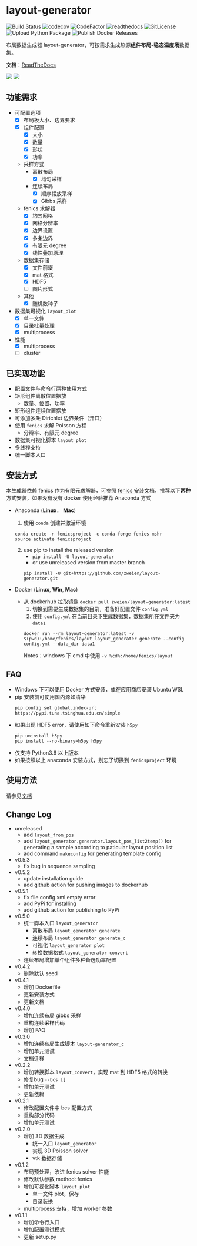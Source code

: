 # layout-generator

[![Build Status](https://www.travis-ci.org/zweien/layout-generator.svg?branch=master)](https://www.travis-ci.org/zweien/layout-generator)
[![codecov](https://codecov.io/gh/zweien/layout-generator/branch/master/graph/badge.svg)](https://codecov.io/gh/zweien/layout-generator)
[![CodeFactor](https://www.codefactor.io/repository/github/zweien/layout-generator/badge)](https://www.codefactor.io/repository/github/zweien/layout-generator)
[![readthedocs](https://readthedocs.org/projects/layout-data/badge/)](https://layout-generator.readthedocs.io/zh/latest/)
[![GitLicense](https://gitlicense.com/badge/zweien/layout-generator)](https://gitlicense.com/license/zweien/layout-generator)
![Upload Python Package](https://github.com/zweien/layout-generator/workflows/Upload%20Python%20Package/badge.svg)
![Publish Docker Releases](https://github.com/zweien/layout-generator/workflows/Publish%20Docker%20Releases/badge.svg)

布局数据生成器 layout-generator，可按需求生成热源**组件布局-稳态温度场**数据集。

**文档**：[ReadTheDocs](https://layout-generator.readthedocs.io/zh/latest/)

![](https://i.bmp.ovh/imgs/2020/03/47d860f83ed75a99.png)
![](https://i.bmp.ovh/imgs/2020/04/acda55376056bc8f.png)

## 功能需求

- 可配置选项
  - [x] 布局板大小、边界要求
  - [x] 组件配置
    - [x] 大小
    - [x] 数量
    - [x] 形状
    - [x] 功率
  - 采样方式
    - 离散布局
      - [x] 均匀采样
    - 连续布局
      - [x] 顺序摆放采样
      - [x] Gibbs 采样 
  - fenics 求解器
    - [x] 均匀网格
    - [x] 网格分辨率
    - [x] 边界设置
    - [x] 多条边界
    - [x] 有限元 degree
    - [x] 线性叠加原理
  - 数据集存储
    - [x] 文件前缀
    - [x] mat 格式
    - [x] HDF5
    - [ ] 图片形式
  - 其他
    - [x] 随机数种子
- 数据集可视化 `layout_plot`
  - [x] 单一文件
  - [x] 目录批量处理
  - [x] multiprocess
- 性能
  - [x] multiprocess
  - [ ] cluster

## 已实现功能

- 配置文件与命令行两种使用方式
- 矩形组件离散位置摆放
  - 数量、位置、功率
- 矩形组件连续位置摆放
- 可添加多条 Dirichlet 边界条件（开口）
- 使用 `fenics` 求解 Poisson 方程
  - 分辨率、有限元 degree
- 数据集可视化脚本 `layout_plot`
- 多线程支持
- 统一脚本入口

## 安装方式

本生成器依赖 fenics 作为有限元求解器，可参照 [fenics 安装文档](https://fenicsproject.org/download/)，推荐以下**两种**方式安装，如果没有没有 docker 使用经验推荐 Anaconda 方式

- Anaconda (**Linux**， **Mac**)
  1. 使用 `conda` 创建并激活环境
  ```text
  conda create -n fenicsproject -c conda-forge fenics mshr
  source activate fenicsproject
  ```
  2. use pip to install the released version
     - `pip install -U layout-generator`
     - or use unreleased version from master branch
      ```text
      pip install -U git+https://github.com/zweien/layout-generator.git
      ```

- Docker (**Linux**, **Win**, **Mac**)
  - 从 dockerhub 拉取镜像 `docker pull zweien/layout-generator:latest`
    1. 切换到需要生成数据集的目录，准备好配置文件 `config.yml`
    2. 使用 `config.yml` 在当前目录下生成数据集，数据集所在文件夹为 `data1`
    ```text
    docker run --rm layout-generator:latest -v $(pwd):/home/fenics/layout layout_generater generate --config config.yml --data_dir data1
    ```
    Notes：windows 下 cmd 中使用 `-v %cd%:/home/fenics/layout`


## FAQ

- Windows 下可以使用 Docker 方式安装，或在应用商店安装 Ubuntu WSL
- pip 安装前可使用国内源如清华 
  ```text
  pip config set global.index-url https://pypi.tuna.tsinghua.edu.cn/simple
  ```
- 如果出现 HDF5 error，请使用如下命令重新安装 `h5py`
  ```text
  pip uninstall h5py
  pip install --no-binary=h5py h5py
  ```
- 仅支持 Python3.6 以上版本
- 如果按照以上 anaconda 安装方式，别忘了切换到 `fenicsproject` 环境

## 使用方法

请参见[文档](https://layout-generator.readthedocs.io/zh/latest/)


## Change Log

- unreleased
  - add `layout_from_pos`
  - add `layout_generator.generator.layout_pos_list2temp()` for generating a sample according to paticular layout position list
  - add command `makeconfig` for generating template config
- v0.5.3
  - fix bug in sequence sampling
- v0.5.2
  - update installation guide
  - add github action for pushing images to dockerhub
- v0.5.1
  - fix file config.xml empty error
  - add PyPi for installing
  - add github action for publishing to PyPi
- v0.5.0
  - 统一脚本入口 `layout_generator`
    - 离散布局 `layout_generator generate`
    - 连续布局 `layout_generator generate_c`
    - 可视化 `layout_generator plot`
    - 转换数据格式 `layout_generator convert`
  - 连续布局增加单个组件多种备选功率配置
- v0.4.2
  - 删除默认 seed
- v0.4.1
  - 增加 Dockerfile
  - 更新安装方式
  - 更新文档
- v0.4.0
  - 增加连续布局 gibbs 采样
  - 重构连续采样代码
  - 增加 FAQ
- v0.3.0
  - 增加连续布局生成脚本 `layout-generator_c`
  - 增加单元测试
  - 文档迁移
- v0.2.2
  - 增加转换脚本 `layout_convert`，实现 mat 到 HDF5 格式的转换
  - 修复bug `--bcs []` 
  - 增加单元测试
  - 更新依赖
- v0.2.1
  - 修改配置文件中 bcs 配置方式
  - 重构部分代码
  - 增加单元测试
- v0.2.0
  - 增加 3D 数据生成
    - 统一入口 `layout_generator`
    - 实现 3D Poisson solver
    - vtk 数据存储
- v0.1.2
  - 布局预处理，改进 fenics solver 性能
  - 修改默认参数 method: fenics
  - 增加可视化脚本 `layout_plot`
    - 单一文件 plot，保存
    - 目录装换
  - multiprocess 支持，增加 worker 参数
- v0.1.1
  - 增加命令行入口
  - 增加配置测试模式
  - 更新 setup.py
